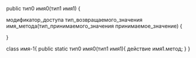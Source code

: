 public тип0 имя0(тип1 имя1) {

модификатор_доступа тип_возвращаемого_значения имя_метода(тип_принимаемого_значения принимаемое_значение) {
    
}

class имя-1{ public static тип0 имя0(тип1 имя1){ действие имя1.метод; } }